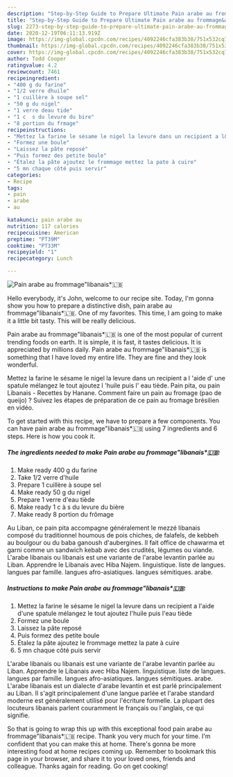 ```yaml
---
description: "Step-by-Step Guide to Prepare Ultimate Pain arabe au frommage&amp;#34;libanais*🇱🇧"
title: "Step-by-Step Guide to Prepare Ultimate Pain arabe au frommage&amp;#34;libanais*🇱🇧"
slug: 2273-step-by-step-guide-to-prepare-ultimate-pain-arabe-au-frommage-and-34-libanais
date: 2020-12-19T06:11:13.919Z
image: https://img-global.cpcdn.com/recipes/4092246cfa383b38/751x532cq70/pain-arabe-au-frommagelibanais🇱🇧-photo-principale-de-la-recette.jpg
thumbnail: https://img-global.cpcdn.com/recipes/4092246cfa383b38/751x532cq70/pain-arabe-au-frommagelibanais🇱🇧-photo-principale-de-la-recette.jpg
cover: https://img-global.cpcdn.com/recipes/4092246cfa383b38/751x532cq70/pain-arabe-au-frommagelibanais🇱🇧-photo-principale-de-la-recette.jpg
author: Todd Cooper
ratingvalue: 4.2
reviewcount: 7461
recipeingredient:
- "400 g du farine"
- "1/2 verre dhuile"
- "1 cuillère à soupe sel"
- "50 g du nigel"
- "1 verre deau tide"
- "1 c  s du levure du bire"
- "8 portion du frmage"
recipeinstructions:
- "Mettez la farine le sésame le nigel la levure dans un recipient a l&#39;aide d&#39;une spatule mélangez le tout ajoutez l&#39;huile puis l&#39;eau tiède"
- "Formez une boule"
- "Laissez la pâte reposé"
- "Puis formez des petite boule"
- "Étalez la pâte ajoutez le frommage mettez la pate à cuire"
- "5 mn chaque côté puis servir"
categories:
- Recipe
tags:
- pain
- arabe
- au

katakunci: pain arabe au 
nutrition: 117 calories
recipecuisine: American
preptime: "PT39M"
cooktime: "PT33M"
recipeyield: "1"
recipecategory: Lunch

---
```



![Pain arabe au frommage&#34;libanais*🇱🇧](https://img-global.cpcdn.com/recipes/4092246cfa383b38/751x532cq70/pain-arabe-au-frommagelibanais🇱🇧-photo-principale-de-la-recette.jpg)

Hello everybody, it's John, welcome to our recipe site. Today, I'm gonna show you how to prepare a distinctive dish, pain arabe au frommage&#34;libanais*🇱🇧. One of my favorites. This time, I am going to make it a little bit tasty. This will be really delicious.

Pain arabe au frommage&#34;libanais*🇱🇧 is one of the most popular of current trending foods on earth. It is simple, it is fast, it tastes delicious. It is appreciated by millions daily. Pain arabe au frommage&#34;libanais*🇱🇧 is something that I have loved my entire life. They are fine and they look wonderful.

Mettez la farine le sésame le nigel la levure dans un recipient a l &#39;aide d&#39; une spatule mélangez le tout ajoutez l &#39;huile puis l&#39; eau tiède. Pain pita, ou pain Libanais - Recettes by Hanane. Comment faire un pain au fromage (pao de queijo) ? Suivez les étapes de préparation de ce pain au fromage brésilien en vidéo.


To get started with this recipe, we have to prepare a few components. You can have pain arabe au frommage&#34;libanais*🇱🇧 using 7 ingredients and 6 steps. Here is how you cook it.

<!--inarticleads1-->

##### The ingredients needed to make Pain arabe au frommage&#34;libanais*🇱🇧:

1. Make ready 400 g du farine
1. Take 1/2 verre d&#39;huile
1. Prepare 1 cuillère à soupe sel
1. Make ready 50 g du nigel
1. Prepare 1 verre d&#39;eau tiède
1. Make ready 1 c à s du levure du bière
1. Make ready 8 portion du frômage


Au Liban, ce pain pita accompagne généralement le mezzé libanais composé du traditionnel houmous de pois chiches, de falafels, de kebbeh au boulgour ou du baba ganoush d&#39;aubergines. Il fait office de chawarma et garni comme un sandwich kebab avec des crudités, légumes ou viande. L&#39;arabe libanais ou libanais est une variante de l&#39;arabe levantin parlée au Liban. Apprendre le Libanais avec Hiba Najem. linguistique. liste de langues. langues par famille. langues afro-asiatiques. langues sémitiques. arabe. 

<!--inarticleads2-->

##### Instructions to make Pain arabe au frommage&#34;libanais*🇱🇧:

1. Mettez la farine le sésame le nigel la levure dans un recipient a l&#39;aide d&#39;une spatule mélangez le tout ajoutez l&#39;huile puis l&#39;eau tiède
1. Formez une boule
1. Laissez la pâte reposé
1. Puis formez des petite boule
1. Étalez la pâte ajoutez le frommage mettez la pate à cuire
1. 5 mn chaque côté puis servir


L&#39;arabe libanais ou libanais est une variante de l&#39;arabe levantin parlée au Liban. Apprendre le Libanais avec Hiba Najem. linguistique. liste de langues. langues par famille. langues afro-asiatiques. langues sémitiques. arabe. L&#39;arabe libanais est un dialecte d&#39;arabe levantin et est parlé principalement au Liban. Il s&#39;agit principalement d&#39;une langue parlée et l&#39;arabe standard moderne est généralement utilisé pour l&#39;écriture formelle. La plupart des locuteurs libanais parlent couramment le français ou l&#39;anglais, ce qui signifie. 

So that is going to wrap this up with this exceptional food pain arabe au frommage&#34;libanais*🇱🇧 recipe. Thank you very much for your time. I'm confident that you can make this at home. There's gonna be more interesting food at home recipes coming up. Remember to bookmark this page in your browser, and share it to your loved ones, friends and colleague. Thanks again for reading. Go on get cooking!

